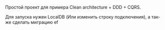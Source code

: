Простой проект для примера
Clean architecture + DDD + CQRS.

Для запуска нужен LocalDB (Или изменить строку подключения),
а так-же сделать миграцию ef

